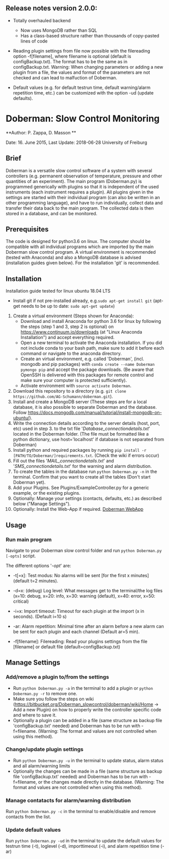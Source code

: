 ## Release notes version 2.0.0: ##
* Totally overhauled backend
  * Now uses MongoDB rather than SQL
  * Has a class-based structure rather than thousands of copy-pasted lines of code

* Reading plugin settings from file now possible with the filereading option -f[filename], where filename is optional (default is configBackup.txt). The format has to be the same as in configBackup.txt. Warning: When changing parameters or adding a new plugin from a file, the values and format of the parameters are not checked and can lead to malfuction of Doberman.

* Default values (e.g. for default testrun time, default warning/alarm repetition time, etc.) can be customized with the option -ud (update defaults).

# Doberman: Slow Control Monitoring #

**Author: P. Zappa, D. Masson **

Date: 16. June 2015, Last Update: 2018-06-28
University of Freiburg

## Brief ##

Doberman is a versatile slow control software of a system with several controllers (e.g. permanent observation of temperature, pressure and other quantities of an experiment). The main program (Doberman.py) is programmed generically with plugins so that it is independent of the used instruments (each instrument requires a plugin). All plugins given in the settings are started with their individual program (can also be written in an other programming language), and have to run individually, collect data and transfer their data back to the main program. The collected data is then stored in a database, and can be monitored.

## Prerequisites ##

The code is designed for python3.6 on linux. The computer should be compatible with all individual programs which are imported by the main Doberman slow control program. A virtual environment is recommended (tested with Anaconda) and also a MongoDB database is advised (installation guides given below). For the installation 'git' is recommended.

## Installation ##
Installation guide tested for linux ubuntu 18.04 LTS

* Install git if not pre-installed already, e.g.`sudo apt-get install git` (apt-get needs to be up to date: `sudo apt-get update`)

1. Create a virtual environment (Steps shown for Anaconda):
     * Download and install Anaconda for python 3.6 for linux by following the steps (step 1 and 3, step 2 is optional) on https://www.continuum.io/downloads (at "Linux Anaconda Installation") and accept everything required.
     * Open a new terminal to activate the Anaconda installation. If you did not include conda to your bash path, make sure to add it before each command or navigate to the anaconda directory.
     * Create an virtual environment, e.g. called 'Doberman', (incl. mongodb and pip packages) with `conda create --name Doberman pymongo pip` and accept the package downloads. (Be aware that OpenSSH is delivered with this packages for remote control and make sure your computer is protected sufficiently).
     * Activate environment with `source activate Doberman`.
2.  Download this repository to a directory (e.g. `git clone https://github.com/AG-Schumann/doberman.git`).
3.  Install and create a MongoDB server (These steps are for a local database, it is also possible to separate Doberman and the database. Follow https://docs.mongodb.com/manual/tutorial/install-mongodb-on-ubuntu/).
4. Write the connection details according to the server details (host, port, etc) used in step 3. to the txt file '*Database_connectiondetails.txt*' located in the Doberman folder. (The file must be formatted like a python dictionary, use host='localhost' if database is not separated from Doberman)
5. Install python and required packages by running `pip install -r [PATH/TO/Doberman/]requirements.txt`. (Check the wiki if errors occur)
6. Fill out the files '*MAIL_connectiondetails.txt*' and '*SMS_connectiondetails.txt*' for the warning and alarm distribution.
7. To create the tables in the database run `python Doberman.py -n` in the terminal. Confirm that you want to create all the tables (Don't start Doberman yet).
8. Add your Plugins. See Plugins/ExampleController.py for a generic example, or the existing plugins.
9. Optionally: Manage your settings (contacts, defaults, etc.) as described below ("Manage Settings").
10. Optionally: Install the Web-App if required. [Doberman WebApp](https://github.com/AG-Schumann/webapp)
## Usage ##

### Run main program ###
Navigate to your Doberman slow control folder and run `python Doberman.py [-opts]` script.

The different options '*-opt*' are:

* -t[=x]: Test modus: No alarms will be sent [for the first x minutes] (default t=2 minutes).

* -d=x: (debug) Log level: What messages get to the terminal/the log files (x=10: debug, x=20: info, x=30: warning (default), x=40: error, x=50: critical)

* -i=x: Import timeout: Timeout for each plugin at the import (x in seconds). (Default i=10 s)

* -ar: Alarm repetition: Minimal time after an alarm before a new alarm can be sent for each plugin and each channel (Default ar=5 min).

* -f[filename]: Filereading: Read your plugins settings from the file [filename] or default file (default=configBackup.txt)

## Manage Settings ##
### Add/remove a plugin to/from the settings ###
* Run `python Doberman.py -a` in the terminal to add a plugin or `python Doberman.py -r` to remove one.
* Make sure you follow the steps on wiki (https://bitbucket.org/Doberman_slowcontrol/doberman/wiki/Home -> Add a new Plugin) on how to properly write the controller specific code and where to save it.
* Optionally a plugin can be added in a file (same structure as backup file 'configBackup.txt' needed) and Doberman has to be run with -f=filename. (Warning: The format and values are not controlled when using this method).
### Change/update plugin settings ###
* Run `python Doberman.py -u` in the terminal to update status, alarm status and all alarm/warning limits
* Optionally the changes can be made in a file (same structure as backup file 'configBackup.txt' needed) and Doberman has to be run with -f=filename, or the changes made directly in the database. (Warning: The format and values are not controlled when using this method).
### Manage contatacts for alarm/warning distribution ###
Run `python Doberman.py -c` in the terminal to enable/disable and remove contacts from the list.
### Update default values ###
Run `python Doberman.py -ud` in the terminal to update the default values for testrun time (-t), loglevel (-d), importtimeout (-i), and alarm repetition time (-ar)
